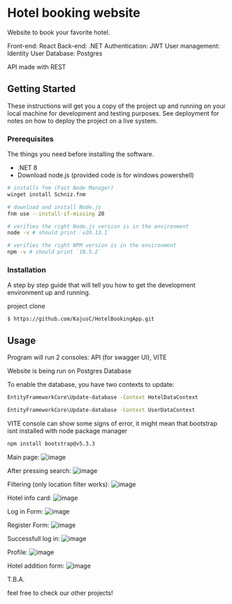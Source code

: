 # Hotel booking website

Website to book your favorite hotel.

Front-end: React
Back-end: .NET
Authentication: JWT
User management: Identity User
Database: Postgres

API made with REST

## Getting Started

These instructions will get you a copy of the project up and running on your local machine for development and testing purposes. See deployment for notes on how to deploy the project on a live system.

### Prerequisites

The things you need before installing the software.

* .NET 8
* Download node.js
  (provided code is for windows powershell)
```bash
# installs fnm (Fast Node Manager)
winget install Schniz.fnm

# download and install Node.js
fnm use --install-if-missing 20

# verifies the right Node.js version is in the environment
node -v # should print `v20.13.1`

# verifies the right NPM version is in the environment
npm -v # should print `10.5.2`
```

### Installation

A step by step guide that will tell you how to get the development environment up and running.

project clone 
```
$ https://github.com/KajusC/HotelBookingApp.git
```

## Usage

Program will run 2 consoles: API (for swagger UI), VITE

Website is being run on Postgres Database

To enable the database, you have two contexts to update:
```bash
EntityFrameworkCore\Update-database -Context HotelDataContext

EntityFrameworkCore\Update-database -Context UserDataContext
```

VITE console can show some signs of error, it might mean that bootstrap isnt installed with node package manager
```bash
npm install bootstrap@v5.3.3
```

Main page: ![image](https://github.com/user-attachments/assets/ce1ad5de-0143-420b-ac8a-b7269f8a4750)

After pressing search: ![image](https://github.com/user-attachments/assets/d0a8b919-ddee-410a-b470-50453860a7bd)

Filtering (only location filter works): ![image](https://github.com/user-attachments/assets/f8821df0-6fd9-4ecc-bdcb-36e41178d110)

Hotel info card: ![image](https://github.com/user-attachments/assets/7929b19f-cb86-45cd-bc4c-a8e8bcb71513)

Log in Form: ![image](https://github.com/user-attachments/assets/328c513d-bc01-43fd-9ae6-e439cf1dd2eb)

Register Form: ![image](https://github.com/user-attachments/assets/a39047e3-0cd6-4792-a713-cc8d7c786655)

Successfull log in: ![image](https://github.com/user-attachments/assets/9ced1f27-3e48-465b-8c9e-8ba1f5d77713)

Profile: ![image](https://github.com/user-attachments/assets/0341866b-97ac-4661-90aa-c524733ddbf3)

Hotel addition form: ![image](https://github.com/user-attachments/assets/b37000c5-c87d-4ccb-b823-8483e779751c)

T.B.A.

feel free to check our other projects!

